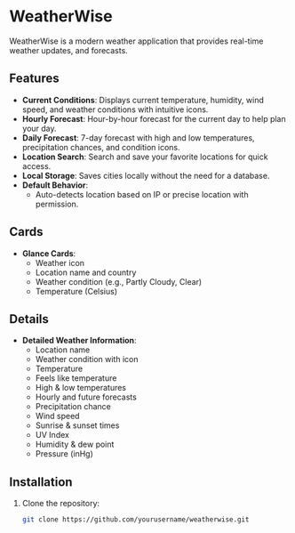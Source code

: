 # WeatherWise

WeatherWise is a modern weather application that provides real-time weather updates, and forecasts.

## Features

- **Current Conditions**: Displays current temperature, humidity, wind speed, and weather conditions with intuitive icons.
- **Hourly Forecast**: Hour-by-hour forecast for the current day to help plan your day.
- **Daily Forecast**: 7-day forecast with high and low temperatures, precipitation chances, and condition icons.
- **Location Search**: Search and save your favorite locations for quick access.
- **Local Storage**: Saves cities locally without the need for a database.
- **Default Behavior**:
  - Auto-detects location based on IP or precise location with permission.

## Cards

- **Glance Cards**:
  - Weather icon
  - Location name and country
  - Weather condition (e.g., Partly Cloudy, Clear)
  - Temperature (Celsius)

## Details

- **Detailed Weather Information**:
  - Location name
  - Weather condition with icon
  - Temperature
  - Feels like temperature
  - High & low temperatures
  - Hourly and future forecasts
  - Precipitation chance
  - Wind speed
  - Sunrise & sunset times
  - UV Index
  - Humidity & dew point
  - Pressure (inHg)

## Installation

1. Clone the repository:

   ```bash
   git clone https://github.com/yourusername/weatherwise.git